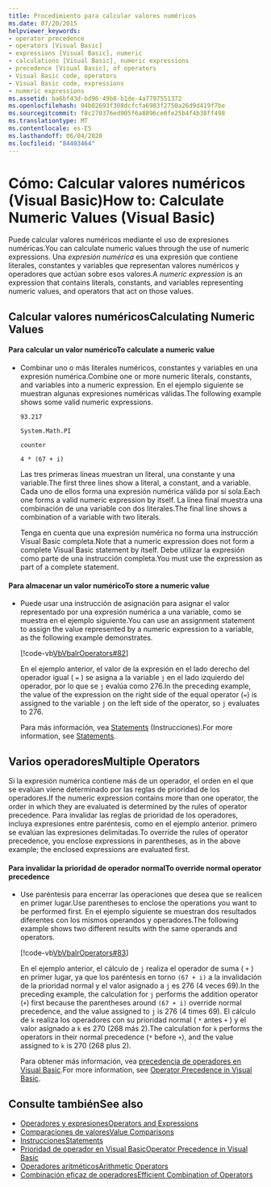 ```yaml
---
title: Procedimiento para calcular valores numéricos
ms.date: 07/20/2015
helpviewer_keywords:
- operator precedence
- operators [Visual Basic]
- expressions [Visual Basic], numeric
- calculations [Visual Basic], numeric expressions
- precedence [Visual Basic], of operators
- Visual Basic code, operators
- Visual Basic code, expressions
- numeric expressions
ms.assetid: ba6bf43d-bd96-49b8-b1de-4a7797551372
ms.openlocfilehash: 94b02693f308dcfcfa6983f2750a26d9d419f7be
ms.sourcegitcommit: f8c270376ed905f6a8896ce0fe25b4f4b38ff498
ms.translationtype: MT
ms.contentlocale: es-ES
ms.lasthandoff: 06/04/2020
ms.locfileid: "84403464"
---
```

# <a name="how-to-calculate-numeric-values-visual-basic"></a><span data-ttu-id="4a9cd-102">Cómo: Calcular valores numéricos (Visual Basic)</span><span class="sxs-lookup"><span data-stu-id="4a9cd-102">How to: Calculate Numeric Values (Visual Basic)</span></span>
<span data-ttu-id="4a9cd-103">Puede calcular valores numéricos mediante el uso de expresiones numéricas.</span><span class="sxs-lookup"><span data-stu-id="4a9cd-103">You can calculate numeric values through the use of numeric expressions.</span></span> <span data-ttu-id="4a9cd-104">Una *expresión numérica* es una expresión que contiene literales, constantes y variables que representan valores numéricos y operadores que actúan sobre esos valores.</span><span class="sxs-lookup"><span data-stu-id="4a9cd-104">A *numeric expression* is an expression that contains literals, constants, and variables representing numeric values, and operators that act on those values.</span></span>  
  
## <a name="calculating-numeric-values"></a><span data-ttu-id="4a9cd-105">Calcular valores numéricos</span><span class="sxs-lookup"><span data-stu-id="4a9cd-105">Calculating Numeric Values</span></span>  
  
#### <a name="to-calculate-a-numeric-value"></a><span data-ttu-id="4a9cd-106">Para calcular un valor numérico</span><span class="sxs-lookup"><span data-stu-id="4a9cd-106">To calculate a numeric value</span></span>  
  
- <span data-ttu-id="4a9cd-107">Combinar uno o más literales numéricos, constantes y variables en una expresión numérica.</span><span class="sxs-lookup"><span data-stu-id="4a9cd-107">Combine one or more numeric literals, constants, and variables into a numeric expression.</span></span> <span data-ttu-id="4a9cd-108">En el ejemplo siguiente se muestran algunas expresiones numéricas válidas.</span><span class="sxs-lookup"><span data-stu-id="4a9cd-108">The following example shows some valid numeric expressions.</span></span>  
  
     `93.217`  
  
     `System.Math.PI`  
  
     `counter`  
  
     `4 * (67 + i)`  
  
     <span data-ttu-id="4a9cd-109">Las tres primeras líneas muestran un literal, una constante y una variable.</span><span class="sxs-lookup"><span data-stu-id="4a9cd-109">The first three lines show a literal, a constant, and a variable.</span></span> <span data-ttu-id="4a9cd-110">Cada uno de ellos forma una expresión numérica válida por sí sola.</span><span class="sxs-lookup"><span data-stu-id="4a9cd-110">Each one forms a valid numeric expression by itself.</span></span> <span data-ttu-id="4a9cd-111">La línea final muestra una combinación de una variable con dos literales.</span><span class="sxs-lookup"><span data-stu-id="4a9cd-111">The final line shows a combination of a variable with two literals.</span></span>  
  
     <span data-ttu-id="4a9cd-112">Tenga en cuenta que una expresión numérica no forma una instrucción Visual Basic completa.</span><span class="sxs-lookup"><span data-stu-id="4a9cd-112">Note that a numeric expression does not form a complete Visual Basic statement by itself.</span></span> <span data-ttu-id="4a9cd-113">Debe utilizar la expresión como parte de una instrucción completa.</span><span class="sxs-lookup"><span data-stu-id="4a9cd-113">You must use the expression as part of a complete statement.</span></span>  
  
#### <a name="to-store-a-numeric-value"></a><span data-ttu-id="4a9cd-114">Para almacenar un valor numérico</span><span class="sxs-lookup"><span data-stu-id="4a9cd-114">To store a numeric value</span></span>  
  
- <span data-ttu-id="4a9cd-115">Puede usar una instrucción de asignación para asignar el valor representado por una expresión numérica a una variable, como se muestra en el ejemplo siguiente.</span><span class="sxs-lookup"><span data-stu-id="4a9cd-115">You can use an assignment statement to assign the value represented by a numeric expression to a variable, as the following example demonstrates.</span></span>  
  
     [!code-vb[VbVbalrOperators#82](~/samples/snippets/visualbasic/VS_Snippets_VBCSharp/VbVbalrOperators/VB/Class1.vb#82)]  
  
     <span data-ttu-id="4a9cd-116">En el ejemplo anterior, el valor de la expresión en el lado derecho del operador igual ( `=` ) se asigna a la variable `j` en el lado izquierdo del operador, por lo que se `j` evalúa como 276.</span><span class="sxs-lookup"><span data-stu-id="4a9cd-116">In the preceding example, the value of the expression on the right side of the equal operator (`=`) is assigned to the variable `j` on the left side of the operator, so `j` evaluates to 276.</span></span>  
  
     <span data-ttu-id="4a9cd-117">Para más información, vea [Statements](../../../language-reference/statements/index.md) (Instrucciones).</span><span class="sxs-lookup"><span data-stu-id="4a9cd-117">For more information, see [Statements](../../../language-reference/statements/index.md).</span></span>  
  
## <a name="multiple-operators"></a><span data-ttu-id="4a9cd-118">Varios operadores</span><span class="sxs-lookup"><span data-stu-id="4a9cd-118">Multiple Operators</span></span>  
 <span data-ttu-id="4a9cd-119">Si la expresión numérica contiene más de un operador, el orden en el que se evalúan viene determinado por las reglas de prioridad de los operadores.</span><span class="sxs-lookup"><span data-stu-id="4a9cd-119">If the numeric expression contains more than one operator, the order in which they are evaluated is determined by the rules of operator precedence.</span></span> <span data-ttu-id="4a9cd-120">Para invalidar las reglas de prioridad de los operadores, incluya expresiones entre paréntesis, como en el ejemplo anterior. primero se evalúan las expresiones delimitadas.</span><span class="sxs-lookup"><span data-stu-id="4a9cd-120">To override the rules of operator precedence, you enclose expressions in parentheses, as in the above example; the enclosed expressions are evaluated first.</span></span>  
  
#### <a name="to-override-normal-operator-precedence"></a><span data-ttu-id="4a9cd-121">Para invalidar la prioridad de operador normal</span><span class="sxs-lookup"><span data-stu-id="4a9cd-121">To override normal operator precedence</span></span>  
  
- <span data-ttu-id="4a9cd-122">Use paréntesis para encerrar las operaciones que desea que se realicen en primer lugar.</span><span class="sxs-lookup"><span data-stu-id="4a9cd-122">Use parentheses to enclose the operations you want to be performed first.</span></span> <span data-ttu-id="4a9cd-123">En el ejemplo siguiente se muestran dos resultados diferentes con los mismos operandos y operadores.</span><span class="sxs-lookup"><span data-stu-id="4a9cd-123">The following example shows two different results with the same operands and operators.</span></span>  
  
     [!code-vb[VbVbalrOperators#83](~/samples/snippets/visualbasic/VS_Snippets_VBCSharp/VbVbalrOperators/VB/Class1.vb#83)]  
  
     <span data-ttu-id="4a9cd-124">En el ejemplo anterior, el cálculo de `j` realiza el operador de suma ( `+` ) en primer lugar, ya que los paréntesis en torno `(67 + i)` a la invalidación de la prioridad normal y el valor asignado a `j` es 276 (4 veces 69).</span><span class="sxs-lookup"><span data-stu-id="4a9cd-124">In the preceding example, the calculation for `j` performs the addition operator (`+`) first because the parentheses around `(67 + i)` override normal precedence, and the value assigned to `j` is 276 (4 times 69).</span></span> <span data-ttu-id="4a9cd-125">El cálculo de `k` realiza los operadores con su prioridad normal ( `*` antes `+` ) y el valor asignado a `k` es 270 (268 más 2).</span><span class="sxs-lookup"><span data-stu-id="4a9cd-125">The calculation for `k` performs the operators in their normal precedence (`*` before `+`), and the value assigned to `k` is 270 (268 plus 2).</span></span>  
  
     <span data-ttu-id="4a9cd-126">Para obtener más información, vea [precedencia de operadores en Visual Basic](../../../language-reference/operators/operator-precedence.md).</span><span class="sxs-lookup"><span data-stu-id="4a9cd-126">For more information, see [Operator Precedence in Visual Basic](../../../language-reference/operators/operator-precedence.md).</span></span>  
  
## <a name="see-also"></a><span data-ttu-id="4a9cd-127">Consulte también</span><span class="sxs-lookup"><span data-stu-id="4a9cd-127">See also</span></span>

- [<span data-ttu-id="4a9cd-128">Operadores y expresiones</span><span class="sxs-lookup"><span data-stu-id="4a9cd-128">Operators and Expressions</span></span>](index.md)
- [<span data-ttu-id="4a9cd-129">Comparaciones de valores</span><span class="sxs-lookup"><span data-stu-id="4a9cd-129">Value Comparisons</span></span>](value-comparisons.md)
- [<span data-ttu-id="4a9cd-130">Instrucciones</span><span class="sxs-lookup"><span data-stu-id="4a9cd-130">Statements</span></span>](../../../language-reference/statements/index.md)
- [<span data-ttu-id="4a9cd-131">Prioridad de operador en Visual Basic</span><span class="sxs-lookup"><span data-stu-id="4a9cd-131">Operator Precedence in Visual Basic</span></span>](../../../language-reference/operators/operator-precedence.md)
- [<span data-ttu-id="4a9cd-132">Operadores aritméticos</span><span class="sxs-lookup"><span data-stu-id="4a9cd-132">Arithmetic Operators</span></span>](../../../language-reference/operators/arithmetic-operators.md)
- [<span data-ttu-id="4a9cd-133">Combinación eficaz de operadores</span><span class="sxs-lookup"><span data-stu-id="4a9cd-133">Efficient Combination of Operators</span></span>](efficient-combination-of-operators.md)
